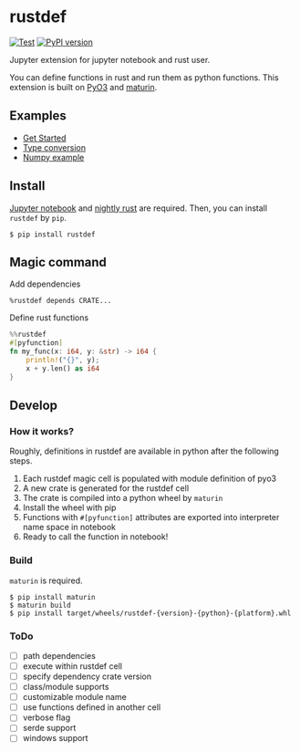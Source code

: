 # rustdef

[![Test](https://github.com/emakryo/rustdef/workflows/Test/badge.svg?branch=master)](https://github.com/emakryo/rustdef/actions?query=branch%3Amaster)
[![PyPI version](https://badge.fury.io/py/rustdef.svg)](https://badge.fury.io/py/rustdef)

Jupyter extension for jupyter notebook and rust user.

You can define functions in rust and run them as python functions.
This extension is built on [PyO3](https://github.com/PyO3/pyo3) and
[maturin](https://github.com/PyO3/maturin).

## Examples

- [Get Started](examples/Get%20started.ipynb)
- [Type conversion](examples/types.ipynb)
- [Numpy example](examples/numpy.ipynb)

## Install

[Jupyter notebook](https://jupyter.org/install.html) and
[nightly rust](https://www.rust-lang.org/tools/install) are required.
Then, you can install `rustdef` by `pip`.

```shell script
$ pip install rustdef
```

## Magic command

Add dependencies
```
%rustdef depends CRATE...
```

Define rust functions
```rust
%%rustdef
#[pyfunction]
fn my_func(x: i64, y: &str) -> i64 {
    println!("{}", y);
    x + y.len() as i64
}
```
## Develop

### How it works?

Roughly, definitions in rustdef are available in python after the following steps.

1. Each rustdef magic cell is populated with module definition of pyo3
2. A new crate is generated for the rustdef cell
3. The crate is compiled into a python wheel by `maturin`
4. Install the wheel with pip
5. Functions with `#[pyfunction]` attributes are exported into interpreter name space in notebook
6. Ready to call the function in notebook!

### Build

`maturin` is required.

```shell script
$ pip install maturin
$ maturin build
$ pip install target/wheels/rustdef-{version}-{python}-{platform}.whl
```

### ToDo

- [ ] path dependencies
- [ ] execute within rustdef cell
- [ ] specify dependency crate version
- [ ] class/module supports
- [ ] customizable module name
- [ ] use functions defined in another cell
- [ ] verbose flag
- [ ] serde support
- [ ] windows support
